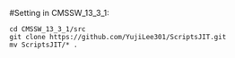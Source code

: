 #Setting in CMSSW_13_3_1:

```
cd CMSSW_13_3_1/src
git clone https://github.com/YujiLee301/ScriptsJIT.git
mv ScriptsJIT/* .
```
